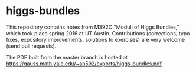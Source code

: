 # higgs-bundles

This repository contains notes from M392C "Moduli
of Higgs Bundles," which took place spring 2016 at UT Austin.
Contributions (corrections, typo fixes, 
expository improvements, solutions to exercises) are very 
welcome (send pull requests).

The PDF built from the master branch is hosted at
https://gauss.math.yale.edu/~an592/exports/higgs-bundles.pdf
